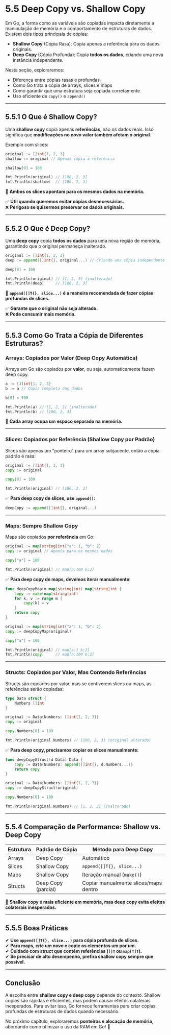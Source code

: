 # **5.5 Deep Copy vs. Shallow Copy**

Em Go, a forma como as variáveis são copiadas impacta diretamente a manipulação de memória e o comportamento de estruturas de dados. Existem dois tipos principais de cópias:

- **Shallow Copy** (Cópia Rasa): Copia apenas a referência para os dados originais.
- **Deep Copy** (Cópia Profunda): Copia **todos os dados**, criando uma nova instância independente.

Nesta seção, exploraremos:

- Diferença entre cópias rasas e profundas
- Como Go trata a cópia de arrays, slices e maps
- Como garantir que uma estrutura seja copiada corretamente
- Uso eficiente de `copy()` e `append()`

---

## **5.5.1 O Que é Shallow Copy?**

Uma **shallow copy** copia apenas **referências**, não os dados reais. Isso significa que **modificações no novo valor também afetam o original**.

Exemplo com slices:

```go
original := []int{1, 2, 3}
shallow := original // Apenas copia a referência

shallow[0] = 100

fmt.Println(original) // [100, 2, 3]
fmt.Println(shallow)  // [100, 2, 3]
```

📌 **Ambos os slices apontam para os mesmos dados na memória.**

✅ **Útil quando queremos evitar cópias desnecessárias.**  
❌ **Perigoso se quisermos preservar os dados originais.**

---

## **5.5.2 O Que é Deep Copy?**

Uma **deep copy** copia **todos os dados** para uma nova região de memória, garantindo que o original permaneça inalterado.

```go
original := []int{1, 2, 3}
deep := append([]int{}, original...) // Criando uma cópia independente

deep[0] = 100

fmt.Println(original) // [1, 2, 3] (inalterado)
fmt.Println(deep)     // [100, 2, 3]
```

📌 **`append([]T{}, slice...)` é a maneira recomendada de fazer cópias profundas de slices.**

✅ **Garante que o original não seja alterado.**  
❌ **Pode consumir mais memória.**

---

## **5.5.3 Como Go Trata a Cópia de Diferentes Estruturas?**

### **Arrays: Copiados por Valor (Deep Copy Automática)**

Arrays em Go são copiados por **valor**, ou seja, automaticamente fazem deep copy.

```go
a := [3]int{1, 2, 3}
b := a // Cópia completa dos dados

b[0] = 100

fmt.Println(a) // [1, 2, 3] (inalterado)
fmt.Println(b) // [100, 2, 3]
```

📌 **Cada array ocupa um espaço separado na memória.**

---

### **Slices: Copiados por Referência (Shallow Copy por Padrão)**

Slices são apenas um "ponteiro" para um array subjacente, então a cópia padrão é rasa:

```go
original := []int{1, 2, 3}
copy := original

copy[0] = 100

fmt.Println(original) // [100, 2, 3]
```

✅ **Para deep copy de slices, use `append()`:**

```go
deepCopy := append([]int{}, original...)
```

---

### **Maps: Sempre Shallow Copy**

Maps são copiados **por referência** em Go:

```go
original := map[string]int{"a": 1, "b": 2}
copy := original // Aponta para os mesmos dados

copy["a"] = 100

fmt.Println(original) // map[a:100 b:2]
```

✅ **Para deep copy de maps, devemos iterar manualmente:**

```go
func deepCopyMap(m map[string]int) map[string]int {
    copy := make(map[string]int)
    for k, v := range m {
        copy[k] = v
    }
    return copy
}

original := map[string]int{"a": 1, "b": 2}
copy := deepCopyMap(original)

copy["a"] = 100

fmt.Println(original) // map[a:1 b:2]
fmt.Println(copy)     // map[a:100 b:2]
```

---

### **Structs: Copiados por Valor, Mas Contendo Referências**

Structs são copiados por valor, mas se contiverem slices ou maps, as referências serão copiadas:

```go
type Data struct {
    Numbers []int
}

original := Data{Numbers: []int{1, 2, 3}}
copy := original

copy.Numbers[0] = 100

fmt.Println(original.Numbers) // [100, 2, 3] (original alterado)
```

✅ **Para deep copy, precisamos copiar os slices manualmente:**

```go
func deepCopyStruct(d Data) Data {
    copy := Data{Numbers: append([]int{}, d.Numbers...)}
    return copy
}

original := Data{Numbers: []int{1, 2, 3}}
copy := deepCopyStruct(original)

copy.Numbers[0] = 100

fmt.Println(original.Numbers) // [1, 2, 3] (inalterado)
```

---

## **5.5.4 Comparação de Performance: Shallow vs. Deep Copy**

| Estrutura | Padrão de Cópia | Método para Deep Copy |
|-----------|----------------|----------------------|
| Arrays    | Deep Copy       | Automático |
| Slices    | Shallow Copy    | `append([]T{}, slice...)` |
| Maps      | Shallow Copy    | Iteração manual (`make()`) |
| Structs   | Deep Copy (parcial) | Copiar manualmente slices/maps dentro |

📌 **Shallow copy é mais eficiente em memória, mas deep copy evita efeitos colaterais inesperados.**

---

## **5.5.5 Boas Práticas**

✔ **Use `append([]T{}, slice...)` para cópia profunda de slices.**  
✔ **Para maps, crie um novo e copie os elementos um por um.**  
✔ **Cuidado com struct que contém referências (`[]T` ou `map[T]T`).**  
✔ **Se precisar de alto desempenho, prefira shallow copy sempre que possível.**  

---

## **Conclusão**

A escolha entre **shallow copy e deep copy** depende do contexto. Shallow copies são rápidas e eficientes, mas podem causar efeitos colaterais inesperados. Para evitar isso, Go fornece ferramentas para criar cópias profundas de estruturas de dados quando necessário.

No próximo capítulo, exploraremos **ponteiros e alocação de memória**, abordando como otimizar o uso da RAM em Go! 🚀
